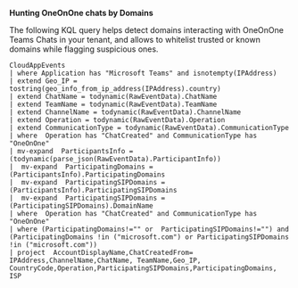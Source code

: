 **Hunting OneOnOne chats by Domains**

The following KQL query helps detect domains interacting with OneOnOne Teams Chats in your tenant, and allows to whitelist trusted or known domains while flagging suspicious ones.

```
CloudAppEvents
| where Application has "Microsoft Teams" and isnotempty(IPAddress)  
| extend Geo_IP = tostring(geo_info_from_ip_address(IPAddress).country)
| extend ChatName = todynamic(RawEventData).ChatName
| extend TeamName = todynamic(RawEventData).TeamName
| extend ChannelName = todynamic(RawEventData).ChannelName
| extend Operation = todynamic(RawEventData).Operation
| extend CommunicationType = todynamic(RawEventData).CommunicationType
| where  Operation has "ChatCreated" and CommunicationType has "OneOnOne"
| mv-expand  ParticipantsInfo = (todynamic(parse_json(RawEventData).ParticipantInfo))
|  mv-expand  ParticipatingDomains =  (ParticipantsInfo).ParticipatingDomains
|  mv-expand  ParticipatingSIPDomains =  (ParticipantsInfo).ParticipatingSIPDomains
|  mv-expand  ParticipatingSIPDomains =  (ParticipatingSIPDomains).DomainName
| where  Operation has "ChatCreated" and CommunicationType has "OneOnOne"
| where (ParticipatingDomains!="" or  ParticipatingSIPDomains!="") and (ParticipatingDomains !in ("microsoft.com") or ParticipatingSIPDomains !in ("microsoft.com"))
| project  AccountDisplayName,ChatCreatedFrom= IPAddress,ChannelName,ChatName, TeamName,Geo_IP, CountryCode,Operation,ParticipatingSIPDomains,ParticipatingDomains, ISP
```
